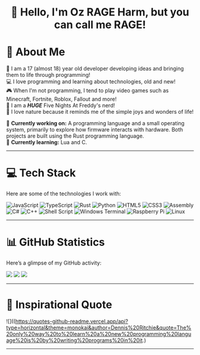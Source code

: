 <div align="center">

<h1>👋 Hello, I'm Oz RAGE Harm, but you can call me RAGE!</h1>

</div>

# 👤 About Me
🎂 I am a 17 (almost 18) year old developer developing ideas and bringing them to life through programming!<br/>
💻 I love programming and learning about technologies, old and new!<br/>
🎮 When I'm not programming, I tend to play video games such as Minecraft, Fortnite, Roblox, Fallout and more!<br/>
🐻 I am a ***HUGE*** Five Nights At Freddy's nerd!<br/>
🌲 I love nature because it reminds me of the simple joys and wonders of life!<br/>

🔭 **Currently working on:** A programming language and a small operating system, primarily to explore how firmware interacts with hardware. Both projects are built using the Rust programming language.  
🌱 **Currently learning:** Lua and C.

---

# 💻 Tech Stack
Here are some of the technologies I work with:

![JavaScript](https://img.shields.io/badge/javascript-%23323330.svg?style=for-the-badge&logo=javascript&logoColor=%23F7DF1E) 
![TypeScript](https://img.shields.io/badge/typescript-%23007ACC.svg?style=for-the-badge&logo=typescript&logoColor=white) 
![Rust](https://img.shields.io/badge/rust-%23000000.svg?style=for-the-badge&logo=rust&logoColor=white) 
![Python](https://img.shields.io/badge/python-3670A0?style=for-the-badge&logo=python&logoColor=ffdd54) 
![HTML5](https://img.shields.io/badge/html5-%23E34F26.svg?style=for-the-badge&logo=html5&logoColor=white) 
![CSS3](https://img.shields.io/badge/css3-%231572B6.svg?style=for-the-badge&logo=css3&logoColor=white) 
![Assembly](https://img.shields.io/badge/assembly-%23F7DF1E.svg?style=for-the-badge&logo=assembly&logoColor=black) 
![C#](https://img.shields.io/badge/c%23-%23239120.svg?style=for-the-badge&logo=csharp&logoColor=white) 
![C++](https://img.shields.io/badge/c++-%2300599C.svg?style=for-the-badge&logo=c%2B%2B&logoColor=white) 
![Shell Script](https://img.shields.io/badge/shell_script-%23121011.svg?style=for-the-badge&logo=gnu-bash&logoColor=white) 
![Windows Terminal](https://img.shields.io/badge/Windows%20Terminal-%234D4D4D.svg?style=for-the-badge&logo=windows-terminal&logoColor=white) 
![Raspberry Pi](https://img.shields.io/badge/-RaspberryPi-C51A4A?style=for-the-badge&logo=Raspberry-Pi) 
![Linux](https://img.shields.io/badge/linux-%23000000.svg?style=for-the-badge&logo=linux&logoColor=white)

---

# 📊 GitHub Statistics

Here’s a glimpse of my GitHub activity:

![](https://github-readme-stats.vercel.app/api?username=OzRAGEHarm&theme=monokai&hide_border=false&include_all_commits=true&count_private=true)
![](https://github-readme-streak-stats.herokuapp.com/?user=OzRAGEHarm&theme=monokai&hide_border=false)
![](https://github-readme-stats.vercel.app/api/top-langs/?username=OzRAGEHarm&theme=monokai&hide_border=false&include_all_commits=true&count_private=true&layout=compact)

---

# 💬 Inspirational Quote

![]((https://quotes-github-readme.vercel.app/api?type=horizontal&theme=monokai&author=Dennis%20Ritchie&quote=The%20only%20way%20to%20learn%20a%20new%20programming%20language%20is%20by%20writing%20programs%20in%20it.)

---
